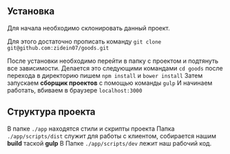 ## Установка

Для начала необходимо склонировать данный проект.

Для этого достаточно прописать команду `git clone git@github.com:zidein07/goods.git`

После установки необходимо перейти в папку с проектом и подтянуть все зависимости.
Делается это следующими командами `cd goods` после перехода в директорию пишем `npm install` и `bower install`
Затем запускаем **сборщик проектов** с помощью команды `gulp`
И начинаем работать, вбиваем в браузере `localhost:3000`
## Структура проекта

В папке `./app` находятся стили и скрипты проекта
Папка `./app/scripts/dist` служит для работы с клиентом, собирается нашим **build** таской **gulp**
В Папке `./app/scripts/dev` лежит наш рабочий код.
